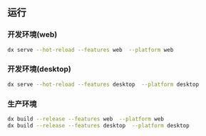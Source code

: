 ## 运行
### 开发环境(web)
```bash
dx serve --hot-reload --features web  --platform web
```
### 开发环境(desktop)
```bash
dx serve --hot-reload --features desktop  --platform desktop
```


### 生产环境
```bash
dx build --release --features web  --platform web
dx build --release --features desktop  --platform desktop
```

